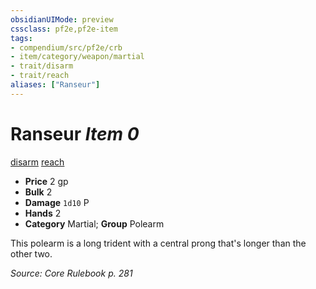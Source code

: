 ```yaml
---
obsidianUIMode: preview
cssclass: pf2e,pf2e-item
tags:
- compendium/src/pf2e/crb
- item/category/weapon/martial
- trait/disarm
- trait/reach
aliases: ["Ranseur"]
---
```

# Ranseur *Item 0*  
[disarm](../../../rules/traits/disarm.md)  [reach](../../../rules/traits/reach.md)  

- **Price** 2 gp
- **Bulk** 2
- **Damage** `1d10` P
- **Hands** 2
- **Category** Martial; **Group** Polearm 

This polearm is a long trident with a central prong that's longer than the other two.

*Source: Core Rulebook p. 281*